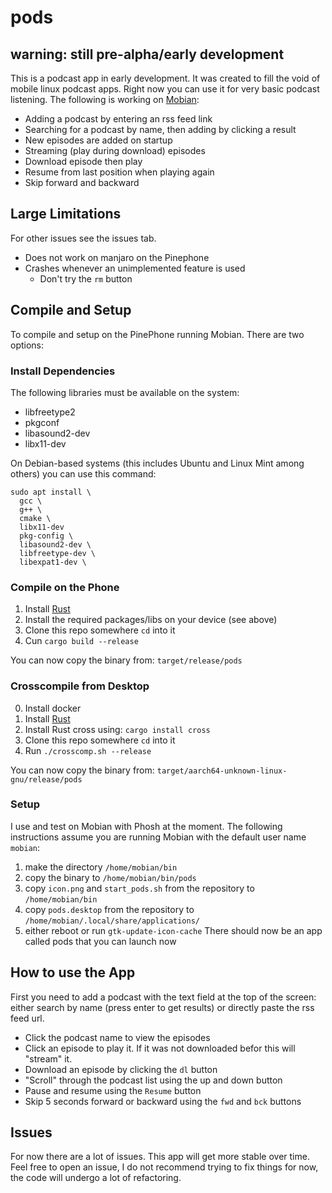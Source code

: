 
# pods

## warning: still pre-alpha/early development

This is a podcast app in early development. It was created to fill the void of mobile linux podcast apps. Right now you can use it for very basic podcast listening. The following is working on [Mobian][mobian]:

- Adding a podcast by entering an rss feed link
- Searching for a podcast by name, then adding by clicking a result
- New episodes are added on startup
- Streaming (play during download) episodes
- Download episode then play
- Resume from last position when playing again
- Skip forward and backward

## Large Limitations

For other issues see the issues tab.

- Does not work on manjaro on the Pinephone
- Crashes whenever an unimplemented feature is used
  - Don't try the `rm` button

## Compile and Setup

To compile and setup on the PinePhone running Mobian. There are two options:

### Install Dependencies

The following libraries must be available on the system:

- libfreetype2
- pkgconf
- libasound2-dev
- libx11-dev

On Debian-based systems (this includes Ubuntu and Linux Mint among others) you can use this command:

```terminal
sudo apt install \
  gcc \
  g++ \
  cmake \
  libx11-dev
  pkg-config \
  libasound2-dev \
  libfreetype-dev \
  libexpat1-dev \
```

### Compile on the Phone 

1. Install [Rust][rust] 
2. Install the required packages/libs on your device (see above)
3. Clone this repo somewhere `cd` into it
4. Cun `cargo build --release`

You can now copy the binary from: `target/release/pods`

### Crosscompile from Desktop

0. Install docker
1. Install [Rust][rust] 
2. Install Rust cross using: `cargo install cross`
3. Clone this repo somewhere `cd` into it
4. Run `./crosscomp.sh --release`

You can now copy the binary from: `target/aarch64-unknown-linux-gnu/release/pods`

### Setup

I use and test on Mobian with Phosh at the moment. The following instructions assume you are running Mobian with the default user name `mobian`:

1. make the directory `/home/mobian/bin`
2. copy the binary to `/home/mobian/bin/pods`
3. copy `icon.png` and `start_pods.sh` from the repository to `/home/mobian/bin`
4. copy `pods.desktop` from the repository to `/home/mobian/.local/share/applications/`
5. either reboot or run `gtk-update-icon-cache`
There should now be an app called pods that you can launch now


## How to use the App

First you need to add a podcast with the text field at the top of the screen: either search by name (press enter to get results) or directly paste the rss feed url. 

- Click the podcast name to view the episodes
- Click an episode to play it. If it was not downloaded befor this will "stream" it.
- Download an episode by clicking the `dl` button
- "Scroll" through the podcast list using the up and down button
- Pause and resume using the `Resume` button
- Skip 5 seconds forward or backward using the `fwd` and `bck` buttons

## Issues

For now there are a lot of issues. This app will get more stable over time. Feel free to open an issue, I do not recommend trying to fix things for now, the code will undergo a lot of refactoring.

[mobian]: https://mobian-project.org
[rust]: https://www.rust-lang.org/learn/get-started
